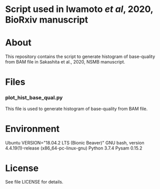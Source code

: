 # Script used in Iwamoto *et al*, 2020, BioRxiv manuscript

# About

This repository contains the script to generate histogram of base-quality from BAM file in Sakashita et al., 2020, NSMB manuscript.

# Files
### plot_hist_base_qual.py
This file is used to generate histogram of base-quality from BAM file.

# Environment
Ubuntu VERSION="18.04.2 LTS (Bionic Beaver)"
GNU bash, version 4.4.19(1)-release (x86_64-pc-linux-gnu)
Python 3.7.4
Pysam 0.15.2

# License
See file LICENSE for details.

